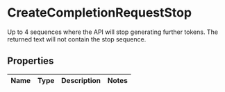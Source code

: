 

# CreateCompletionRequestStop

Up to 4 sequences where the API will stop generating further tokens. The returned text will not contain the stop sequence. 

## Properties

| Name | Type | Description | Notes |
|------------ | ------------- | ------------- | -------------|



